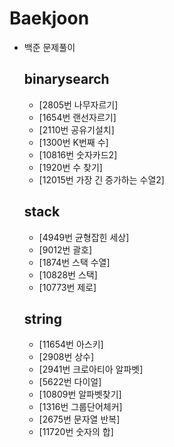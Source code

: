 # Baekjoon

- 백준 문제풀이

  ## binarysearch
    
  - [2805번 나무자르기]
  - [1654번 랜선자르기]
  - [2110번 공유기설치]
  - [1300번 K번째 수]
  - [10816번 숫자카드2]
  - [1920번 수 찾기]
  - [12015번 가장 긴 증가하는 수열2]
  
  ## stack
  
  - [4949번 균형잡힌 세상]
  - [9012번 괄호]
  - [1874번 스택 수열]
  - [10828번 스택]
  - [10773번 제로]
  
  ## string
  
  - [11654번 아스키]
  - [2908번 상수]
  - [2941번 크로아티아 알파벳]
  - [5622번 다이얼]
  - [10809번 알파벳찾기]
  - [1316번 그룹단어체커]
  - [2675번 문자열 반복]
  - [11720번 숫자의 합]
 


